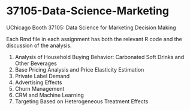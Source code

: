 # 37105-Data-Science-Marketing
UChicago Booth 37105: Data Science for Marketing Decision Making

Each Rmd file in each assignment has both the relevant R code and the discussion of the analysis.

1. Analysis of Household Buying Behavior: Carbonated Soft Drinks and Other Beverages
2. Base Pricing Analysis and Price Elasticity Estimation
3. Private Label Demand
4. Advertising Effects
5. Churn Management
6. CRM and Machine Learning
7. Targeting Based on Heterogeneous Treatment Effects
